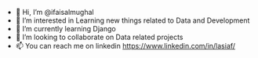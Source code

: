 - 👋 Hi, I’m @ifaisalmughal
- 👀 I’m interested in Learning new things related to Data and Development
- 🌱 I’m currently learning Django
- 💞️ I’m looking to collaborate on Data related projects
- 📫 You can reach me on linkedin https://www.linkedin.com/in/lasiaf/

<!---
ifaisalmughal/ifaisalmughal is a ✨ special ✨ repository because its `README.md` (this file) appears on your GitHub profile.
You can click the Preview link to take a look at your changes.
--->
